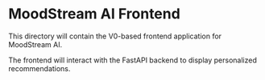 # MoodStream AI Frontend

This directory will contain the V0-based frontend application for MoodStream AI.

The frontend will interact with the FastAPI backend to display personalized recommendations.
